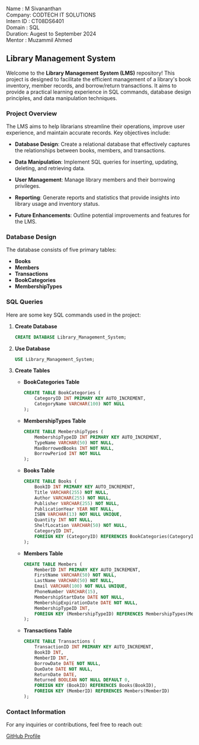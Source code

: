 Name      : M Sivananthan 
<BR>
Company: CODTECH IT SOLUTIONS
<BR>
Intern ID : CT08DS6401
<BR>
Domain  : SQL
<BR>
Duration: Augest to September 2024
<BR>
Mentor : Muzammil Ahmed

## Library Management System

Welcome to the **Library Management System (LMS)** repository! This project is designed to facilitate the efficient management of a library's book inventory, member records, and borrow/return transactions. It aims to provide a practical learning experience in SQL commands, database design principles, and data manipulation techniques.

### **Project Overview**

The LMS aims to help librarians streamline their operations, improve user experience, and maintain accurate records. Key objectives include:

- **Database Design**: Create a relational database that effectively captures the relationships between books, members, and transactions.
  
- **Data Manipulation**: Implement SQL queries for inserting, updating, deleting, and retrieving data.
  
- **User Management**: Manage library members and their borrowing privileges.
  
- **Reporting**: Generate reports and statistics that provide insights into library usage and inventory status.
  
- **Future Enhancements**: Outline potential improvements and features for the LMS.

### **Database Design**

The database consists of five primary tables:

- **Books**
- **Members**
- **Transactions**
- **BookCategories**
- **MembershipTypes**

### **SQL Queries**

Here are some key SQL commands used in the project:

1. **Create Database**
   ```sql
   CREATE DATABASE Library_Management_System;
   ```

2. **Use Database**
   ```sql
   USE Library_Management_System;
   ```

3. **Create Tables**
   - **BookCategories Table**
     ```sql
     CREATE TABLE BookCategories (
         CategoryID INT PRIMARY KEY AUTO_INCREMENT,
         CategoryName VARCHAR(100) NOT NULL
     );
     ```

   - **MembershipTypes Table**
     ```sql
     CREATE TABLE MembershipTypes (
         MembershipTypeID INT PRIMARY KEY AUTO_INCREMENT,
         TypeName VARCHAR(50) NOT NULL,
         MaxBorrowedBooks INT NOT NULL,
         BorrowPeriod INT NOT NULL
     );
     ```

   - **Books Table**
     ```sql
     CREATE TABLE Books (
         BookID INT PRIMARY KEY AUTO_INCREMENT,
         Title VARCHAR(255) NOT NULL,
         Author VARCHAR(255) NOT NULL,
         Publisher VARCHAR(255) NOT NULL,
         PublicationYear YEAR NOT NULL,
         ISBN VARCHAR(13) NOT NULL UNIQUE,
         Quantity INT NOT NULL,
         ShelfLocation VARCHAR(50) NOT NULL,
         CategoryID INT,
         FOREIGN KEY (CategoryID) REFERENCES BookCategories(CategoryID)
     );
     ```

   - **Members Table**
     ```sql
     CREATE TABLE Members (
         MemberID INT PRIMARY KEY AUTO_INCREMENT,
         FirstName VARCHAR(50) NOT NULL,
         LastName VARCHAR(50) NOT NULL,
         Email VARCHAR(100) NOT NULL UNIQUE,
         PhoneNumber VARCHAR(15),
         MembershipStartDate DATE NOT NULL,
         MembershipExpirationDate DATE NOT NULL,
         MembershipTypeID INT,
         FOREIGN KEY (MembershipTypeID) REFERENCES MembershipTypes(MembershipTypeID)
     );
     ```

   - **Transactions Table**
     ```sql
     CREATE TABLE Transactions (
         TransactionID INT PRIMARY KEY AUTO_INCREMENT,
         BookID INT,
         MemberID INT,
         BorrowDate DATE NOT NULL,
         DueDate DATE NOT NULL,
         ReturnDate DATE,
         Returned BOOLEAN NOT NULL DEFAULT 0,
         FOREIGN KEY (BookID) REFERENCES Books(BookID),
         FOREIGN KEY (MemberID) REFERENCES Members(MemberID)
     );
     ```

### **Contact Information**

For any inquiries or contributions, feel free to reach out:

[GitHub Profile](https://github.com/MSivananthan)

